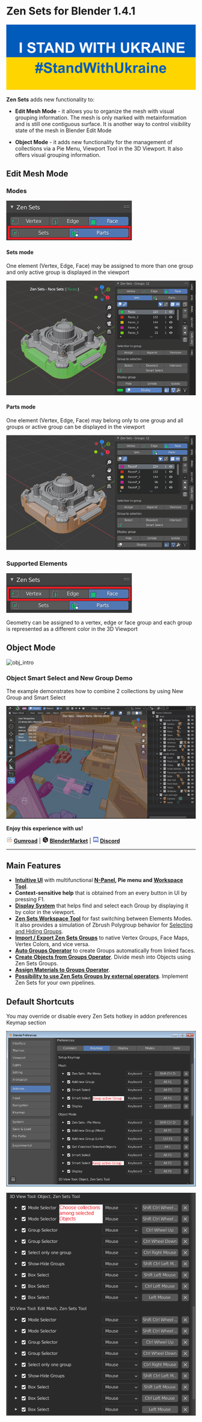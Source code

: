 # Zen Sets for Blender 1.4.1

![stand_with_Ukraine](mkdocs/img/I_stand_with_Ukraine_banner.svg)

**Zen Sets** adds new functionality to:

- **Edit Mesh Mode** - it allows you to organize the mesh with visual grouping information. The mesh is only marked with metainformation and is still one contiguous surface. It is another way to control visibility state of the mesh in Blender Edit Mode

- **Object Mode** - it adds new functionality for the management of collections via a Pie Menu, Viewport Tool in the 3D Viewport. It also offers visual grouping information.

## Edit Mesh Mode

### Modes
![Modes](mkdocs/img/screen/modes.png)
#### Sets mode
One element (Vertex, Edge, Face) may be assigned to more than one group and only active group is displayed in the viewport

![sets_mode](mkdocs/img/screen/sets_mode.gif)

#### Parts mode
One element (Vertex, Edge, Face) may belong only to one group and all groups or active group can be displayed in the viewport

![parts_mode](mkdocs/img/screen/parts_mode.gif)

### Supported Elements
![Elements](mkdocs/img/screen/elements.png)

Geometry can be assigned to a vertex, edge or face group and each group is represented as a different color in the 3D Viewport

## Object Mode
![obj_intro](mkdocs/img/screen/collections/intro.gif)

### Object Smart Select and New Group Demo
The example demonstrates how to combine 2 collections by using New Group and Smart Select

![collections_combine](mkdocs/img/screen/n_panel/collections_combine.gif)

**Enjoy this experience with us!**

![Gumroad](mkdocs/img/icons/services/gumroad-16.png) [**Gumroad**](https://sergeytyapkin.gumroad.com/l/zensets) | ![BlenderMarket](mkdocs/img/icons/services/blendermarket-16.png) [**BlenderMarket**](https://www.blendermarket.com/products/zen-sets) | ![Discord](mkdocs/img/icons/services/discord-16.png) [**Discord**](https://discord.gg/wGpFeME)

<!-- blank line -->
----
<!-- blank line -->
## Main Features

- [**Intuitive UI**](mkdocs/npanel.md) with multifunctional **[N-Panel](mkdocs/npanel.md), Pie menu and [Workspace Tool](workspacetool.md)**.
- **Context-sensitive help** that is obtained from an every button in UI by pressing F1.
- [**Display System**](mkdocs/npanel.md#display-group) that helps find and select each Group by displaying it by color in the viewport.
- **[Zen Sets Workspace Tool](mkdocs/workspacetool.md)** for fast switching between Elements Modes. It also provides a simulation of Zbrush Polygroup behavior for [Selecting and Hiding Groups](mkdocs/workspacetool.md).
- [**Import / Export Zen Sets Groups**](mkdocs/imp_exp.md) to native Vertex Groups, Face Maps, Vertex Colors, and vice versa.
- [**Auto Groups Operator**](mkdocs/tools.md#auto-groups) to create Groups automatically from linked faces.
- [**Create Objects from Groups Operator**](mkdocs/tools.md#create-objects-from-groups). Divide mesh into Objects using Zen Sets Groups.
- [**Assign Materials to Groups Operator**](mkdocs/tools.md#assign-materials-to-groups).
- [**Possibility to use Zen Sets Groups by external operators**](mkdocs/api.md). Implement Zen Sets for your own pipelines.

## Default Shortcuts
You may override or disable every Zen Sets hotkey in addon preferences Keymap section

![shortcuts](mkdocs/img/screen/preferences/shortcuts.png)

![shortcuts](mkdocs/img/screen/preferences/shortcuts_2.png)
